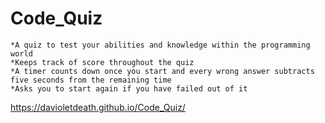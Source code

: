 # Code_Quiz

    *A quiz to test your abilities and knowledge within the programming world
    *Keeps track of score throughout the quiz
    *A timer counts down once you start and every wrong answer subtracts five seconds from the remaining time
    *Asks you to start again if you have failed out of it 
https://davioletdeath.github.io/Code_Quiz/
